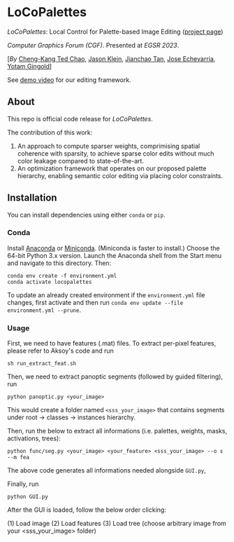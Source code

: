 # LoCoPalettes

*LoCoPalettes*: Local Control for Palette-based Image Editing ([project page](https://cragl.cs.gmu.edu/locopalettes/))

*Computer Graphics Forum (CGF)*. Presented at *EGSR 2023*.

[*By* [Cheng-Kang Ted Chao](https://mason.gmu.edu/~cchao8/), [Jason Klein](https://www.linkedin.com/in/jason-adam-klein), [Jianchao Tan](https://scholar.google.com/citations?user=1Gywy80AAAAJ&hl=en), [Jose Echevarria](http://www.jiechevarria.com/), [Yotam Gingold](https://cragl.cs.gmu.edu/)] 

See [demo video](https://cragl.cs.gmu.edu/locopalettes/) for our editing framework.

## About

This repo is official code release for *LoCoPalettes*. 

The contribution of this work:
1. An approach to compute sparser weights, comprimising spatial coherence with sparsity, to achieve sparse color edits without much color leakage compared to state-of-the-art.
2. An optimization framework that operates on our proposed palette hierarchy, enabling semantic color editing via placing color constraints.

## Installation

You can install dependencies using either `conda` or `pip`.

### Conda

Install [Anaconda](https://www.anaconda.com/products/individual) or [Miniconda](https://docs.conda.io/en/latest/miniconda.html).
(Miniconda is faster to install.) Choose the 64-bit Python 3.x version. Launch the Anaconda shell from the Start menu and navigate to this directory.
Then:

    conda env create -f environment.yml
    conda activate locopalettes

To update an already created environment if the `environment.yml` file changes, first activate and then run `conda env update --file environment.yml --prune`.

### Usage

First, we need to have features (.mat) files. To extract per-pixel features, please refer to Aksoy's code and run

    sh run_extract_feat.sh

Then, we need to extract panoptic segments (followed by guided filtering), run

    python panoptic.py <your_image>

This would create a folder named `<sss_your_image>` that contains segments under root -> classes -> instances hierarchy.

Then, run the below to extract all informations (i.e. palettes, weights, masks, activations, trees):

    python func/seg.py <your_image> <your_feature> <sss_your_image> --o s --m fea

The above code generates all informations needed alongside `GUI.py`,

Finally, run

    python GUI.py

After the GUI is loaded, follow the below order clicking:

(1) Load image
(2) Load features
(3) Load tree (choose arbitrary image from your <sss_your_image> folder)
